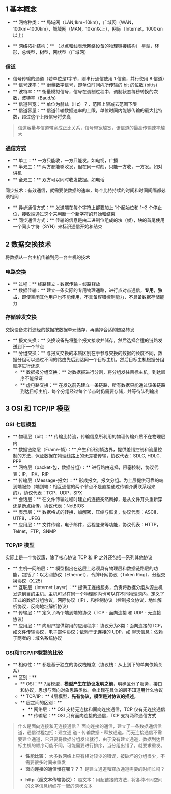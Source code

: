 ## 1 基本概念
- ** 网络种类：** 局域网（LAN,1km~10km），广域网（WAN，100km~1000km），城域网（MAN，10km以上），网际（Internet，1000km以上）

- ** 网络拓扑结构：** （以点和线表示网络设备的物理链接结构）
星型，环形，总线型，树型，网状型（广域网）

### 信道
- 信号传输的通道（若单位是1字节，则串行通信使用 1 信道，并行使用 8 信道）
- ** 信号速率：** 衡量数字信号，即单位时间内所传输的 bit 的位数 (bit/s)
- ** 波特率：** 衡量模拟信号，信号在调制过程中，调制状态每秒转换的次数，波特率（Baud/s)
- ** 信道带宽：** 单位为赫兹（Hz）？，范围上限减去范围下限
- ** 信道容量：** 信道传输数据速率的上限，单位时间内能够传输的最大比特数，超过这个上限信号将失真
> 信道容量与信道带宽成正比关系，信号带宽越宽，该信道的最高传输速率越大

### 通信方式
- ** 单工：** 一方只能收，一方只能发。如电视，广播
- ** 半双工：** 两方都能够收发，但在同一时刻，只能一方收，一方发。如对讲机
- ** 全双工：** 双方可以同时收发数据。如电话

同步技术：有效通信，就需要使数据的速率，每个比特持续的时间和时间间隔都必须相同
- ** 异步通信方式：** 发送端在每个字符上都要加上 1个起始位和 1~2 个停止位，接收端通过这个来判断一个新字符的开始和结束
- ** 同步通信方式：** 传输的信息是由二进制位组成的块（帧），块的首尾使用一个同步字符（SYN）来标识通信开始和结束

## 2 数据交换技术
将数据从一台主机传输到另一台主机的技术
### 电路交换
- ** 过程：** 线路建立 - 数据传输 - 线路释放
- ** 数据传输：** 建立一条实际的专用物理通路，进行点对点通信，**专用**，**独占**，即使空闲其他用户也不能使用，不具备容错控制能力，不具备数据存储能力

### 存储转发交换
交换设备先将途经的数据按数据单元储存，再选择合适的链路转发
- ** 报文交换：** 交换设备先将整个报文接收并储存，然后选择合适的链路发送到下一个节点
- ** 分组交换：** 与报文交换的本质区别在于参与交换的数据的长度不同，数据分组可以通过不同的路由先后到达同一个目标主机。然后目标主机根据分组顺序进行还原
  * ** 数据报分组交换：** 对数据报进行分割，将分组发往目标主机，到达顺序不能保证
  * ** 虚电路交换：** 在发送前先建立一条链路，所有数据只能通过该条链路到达目标主机，每个分组经过每个节点时仍需要存储，并等待队列输出

## 3 OSI 和 TCP/IP 模型
### OSI 七层模型
- ** 物理层（bit）：** 传输比特流，传输信息所利用的物理传输介质不在物理层内
- ** 数据链路层（Frame-帧）：** 产生和识别帧边界，提供差错控制和流量控制的方法，保证数据在物理线路上的无差错传输，协议代表：SDLC, HDLC, PPP
- ** 网络层（packet-包，数据分组）：** 进行路由选择，阻塞控制，协议代表：IP，IPX，RIP
- ** 传输层（Message-报文）：** 形成报文，报文分组。为上层提供可靠的端到端服务（端到端：相互通信的两个节点不是直接通过传输介质联系起来的），协议代表：TCP，UDP，SPX
- ** 会话层：** 在文件传输过程时建立的连接突然断掉，是从文件开头重新穿还是断点续传，协议代表：NetBIOS
- ** 表示层：** 数据格式的转换，加解密，压缩与恢复，协议代表：ASCII，UTF8，JPEG
- ** 应用层：** 文件传输，电子邮件，远程登录等功能，协议代表：HTTP，Telnet，FTP，SNMP

### TCP/IP 模型
实际上是一个协议簇，除了核心协议 TCP 和 IP 之外还包括一系列其他协议
- ** 主机—网络层：** 模型指出在这层上必须具有物理层和数据链路层的功能，包括了：以太网协议（Ethernet）、令牌环网协议（Token Ring）、分组交换协议（X.25）
- ** 互联层（Internet Layer）：** 提供无连接服务，负责将数据分组从源主机发送到目的主机。主机可以在同一个物理网内也可以在不同物理网内。定义了正式的数据分组协议，网际协议（IP），和控制协议（控制报文协议，地址解析协议，反向地址解析协议）
- ** 传输层：** 定义了两个端到端的协议（TCP - 面向连接 和 UDP - 无连接 协议）
- ** 应用层：** 向用户提供常用的应用程序：协议分为3类：面向连接的TCP，如文件传输协议，电子邮件协议；依赖于无连接的 UDP，如 聊天信息；依赖于两者的：域名系统协议

### OSI和TCP/IP模型的比较
- ** 相似性：** 都是基于独立的协议栈概念（协议栈：从上到下的单向依赖关系）
- ** 区别：** 
  * ** OSI：** 7层模型，**模型产生在协议发明之前**，明确区分了服务，接口和协议，思想与面向对象思路类似。会出现在具体的层不知道用什么协议
  * ** TCP/IP：** 4层模型，**先有协议，模型是对协议的描述**。
  * ** 层之间的区别：** 
      * ** 网络层：** OSI 支持无连接和面向连接通信，TCP 仅有无连接通信
      * ** 传输层：** OSI 只有面向连接的通信，TCP 支持两种通信方式

> 什么是面向连接和无连接通信？
> 面向连接的通信，建立了一条数据通信信道，通信过程包括：建立通 道 - 传输数据 - 释放通道。而无连接通信不需要建立通道，它只要将数据分组发出就行，由于没有建立通道，数据到达目标主机的顺序可能不同，可能需要进行排序，当分组出错了，就要求重发。
> * **性能比较：** 大多数网络上只有相对较少的错误，被破坏的分组很少，不需要很多时间来重发
> * **面向连接的通信慢在哪？？？** 是建立通道和释放通道需要的时间长吗？
> - **http（超文本传输协议）：**
> 超文本：用超链接的方法，将各种不同空间的文字信息组织在一起的网状文本

